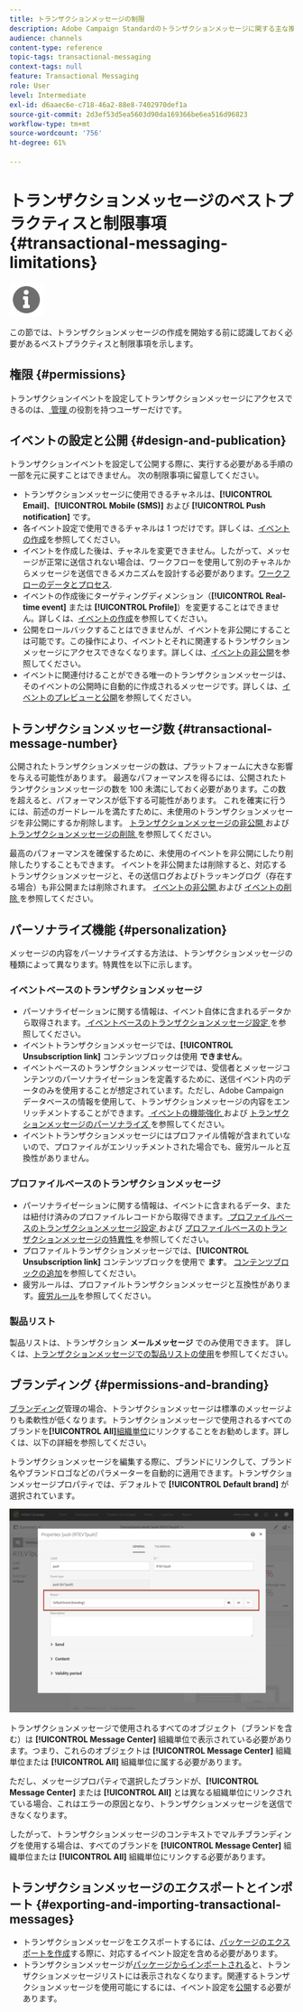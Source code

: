 ```yaml
---
title: トランザクションメッセージの制限
description: Adobe Campaign Standardのトランザクションメッセージに関する主な推奨事項と制限事項について説明します。
audience: channels
content-type: reference
topic-tags: transactional-messaging
context-tags: null
feature: Transactional Messaging
role: User
level: Intermediate
exl-id: d6aaec6e-c718-46a2-88e8-7402970def1a
source-git-commit: 2d3ef53d5ea5603d90da169366be6ea516d96823
workflow-type: tm+mt
source-wordcount: '756'
ht-degree: 61%

---
```


# トランザクションメッセージのベストプラクティスと制限事項 {#transactional-messaging-limitations}

<img src="assets/do-not-localize/icon_concepts.svg" width="60px">

この節では、トランザクションメッセージの作成を開始する前に認識しておく必要があるベストプラクティスと制限事項を示します。

<!--For more on transactional messages, including on how to configure and create them, see [Getting started with transactional messaging](../../channels/using/getting-started-with-transactional-msg.md).-->

## 権限 {#permissions}

トランザクションイベントを設定してトランザクションメッセージにアクセスできるのは、[ 管理 ](../../administration/using/users-management.md#functional-administrators) の役割を持つユーザーだけです。

## イベントの設定と公開 {#design-and-publication}

トランザクションイベントを設定して公開する際に、実行する必要がある手順の一部を元に戻すことはできません。 次の制限事項に留意してください。

* トランザクションメッセージに使用できるチャネルは、**[!UICONTROL Email]**、**[!UICONTROL Mobile (SMS)]** および **[!UICONTROL Push notification]** です。
* 各イベント設定で使用できるチャネルは 1 つだけです。詳しくは、[イベントの作成](../../channels/using/configuring-transactional-event.md#creating-an-event)を参照してください。
* イベントを作成した後は、チャネルを変更できません。したがって、メッセージが正常に送信されない場合は、ワークフローを使用して別のチャネルからメッセージを送信できるメカニズムを設計する必要があります。[ワークフローのデータとプロセス](../../automating/using/get-started-workflows.md).
* イベントの作成後にターゲティングディメンション（**[!UICONTROL Real-time event]** または **[!UICONTROL Profile]**）を変更することはできません。詳しくは、[イベントの作成](../../channels/using/configuring-transactional-event.md#creating-an-event)を参照してください。
* 公開をロールバックすることはできませんが、イベントを非公開にすることは可能です。この操作により、イベントとそれに関連するトランザクションメッセージにアクセスできなくなります。詳しくは、[イベントの非公開](../../channels/using/publishing-transactional-event.md#unpublishing-an-event)を参照してください。
* イベントに関連付けることができる唯一のトランザクションメッセージは、そのイベントの公開時に自動的に作成されるメッセージです。詳しくは、[イベントのプレビューと公開](../../channels/using/publishing-transactional-event.md#previewing-and-publishing-the-event)を参照してください。

## トランザクションメッセージ数 {#transactional-message-number}

公開されたトランザクションメッセージの数は、プラットフォームに大きな影響を与える可能性があります。 最適なパフォーマンスを得るには、公開されたトランザクションメッセージの数を 100 未満にしておく必要があります。この数を超えると、パフォーマンスが低下する可能性があります。 これを確実に行うには、前述のガードレールを満たすために、未使用のトランザクションメッセージを非公開にするか削除します。 [ トランザクションメッセージの非公開 ](../../channels/using/publishing-transactional-message.md#unpublishing-a-transactional-message) および [ トランザクションメッセージの削除 ](../../channels/using/publishing-transactional-message.md#deleting-a-transactional-message) を参照してください。

最高のパフォーマンスを確保するために、未使用のイベントを非公開にしたり削除したりすることもできます。 イベントを非公開または削除すると、対応するトランザクションメッセージと、その送信ログおよびトラッキングログ（存在する場合）も非公開または削除されます。 [ イベントの非公開 ](../../channels/using/publishing-transactional-event.md#unpublishing-an-event) および [ イベントの削除 ](../../channels/using/publishing-transactional-event.md#deleting-an-event) を参照してください。

## パーソナライズ機能 {#personalization}

メッセージの内容をパーソナライズする方法は、トランザクションメッセージの種類によって異なります。特異性を以下に示します。

### イベントベースのトランザクションメッセージ

* パーソナライゼーションに関する情報は、イベント自体に含まれるデータから取得されます。[ イベントベースのトランザクションメッセージ設定 ](../../channels/using/configuring-transactional-event.md#event-based-transactional-messages) を参照してください。
* イベントトランザクションメッセージでは、**[!UICONTROL Unsubscription link]** コンテンツブロックは使用 **できません**。
* イベントベースのトランザクションメッセージでは、受信者とメッセージコンテンツのパーソナライゼーションを定義するために、送信イベント内のデータのみを使用することが想定されています。ただし、Adobe Campaign データベースの情報を使用して、トランザクションメッセージの内容をエンリッチメントすることができます。[ イベントの機能強化 ](../../channels/using/configuring-transactional-event.md#enriching-the-transactional-message-content) および [ トランザクションメッセージのパーソナライズ ](../../channels/using/editing-transactional-message.md#personalizing-a-transactional-message) を参照してください。
* イベントトランザクションメッセージにはプロファイル情報が含まれていないので、プロファイルがエンリッチメントされた場合でも、疲労ルールと互換性がありません。

### プロファイルベースのトランザクションメッセージ

* パーソナライゼーションに関する情報は、イベントに含まれるデータ、または紐付け済みのプロファイルレコードから取得できます。[ プロファイルベースのトランザクションメッセージ設定 ](../../channels/using/configuring-transactional-event.md#profile-based-transactional-messages) および [ プロファイルベースのトランザクションメッセージの特異性 ](../../channels/using/editing-transactional-message.md#profile-transactional-message-specificities) を参照してください。
* プロファイルトランザクションメッセージでは、**[!UICONTROL Unsubscription link]** コンテンツブロックを使用で **ます**。 [コンテンツブロックの追加](../../designing/using/personalization.md#adding-a-content-block)を参照してください。
* 疲労ルールは、プロファイルトランザクションメッセージと互換性があります。[疲労ルール](../../sending/using/fatigue-rules.md)を参照してください。

### 製品リスト

製品リストは、トランザクション **メールメッセージ** でのみ使用できます。 詳しくは、[トランザクションメッセージでの製品リストの使用](../../designing/using/using-product-listings.md)を参照してください。

## ブランディング {#permissions-and-branding}

[ブランディング](../../administration/using/branding.md)管理の場合、トランザクションメッセージは標準のメッセージよりも柔軟性が低くなります。トランザクションメッセージで使用されるすべてのブランドを&#x200B;**[!UICONTROL All]**&#x200B;[&#x200B;組織単位](../../administration/using/organizational-units.md)にリンクすることをお勧めします。詳しくは、以下の詳細を参照してください。

トランザクションメッセージを編集する際に、ブランドにリンクして、ブランド名やブランドロゴなどのパラメーターを自動的に適用できます。トランザクションメッセージプロパティでは、デフォルトで **[!UICONTROL Default brand]** が選択されています。

![](assets/message-center_branding.png)

トランザクションメッセージで使用されるすべてのオブジェクト（ブランドを含む）は **[!UICONTROL Message Center]** 組織単位で表示されている必要があります。つまり、これらのオブジェクトは **[!UICONTROL Message Center]** 組織単位または **[!UICONTROL All]** 組織単位に属する必要があります。

ただし、メッセージプロパティで選択したブランドが、**[!UICONTROL Message Center]** または **[!UICONTROL All]** とは異なる組織単位にリンクされている場合、これはエラーの原因となり、トランザクションメッセージを送信できなくなります。

したがって、トランザクションメッセージのコンテキストでマルチブランディングを使用する場合は、すべてのブランドを **[!UICONTROL Message Center]** 組織単位または **[!UICONTROL All]** 組織単位にリンクする必要があります。

## トランザクションメッセージのエクスポートとインポート {#exporting-and-importing-transactional-messages}

* トランザクションメッセージをエクスポートするには、[パッケージのエクスポートを作成](../../automating/using/managing-packages.md#creating-a-package)する際に、対応するイベント設定を含める必要があります。
* トランザクションメッセージが[パッケージからインポートされる](../../automating/using/managing-packages.md#importing-a-package)と、トランザクションメッセージリストには表示されなくなります。関連するトランザクションメッセージを使用可能にするには、イベント設定を[公開](../../channels/using/publishing-transactional-event.md)する必要があります。
